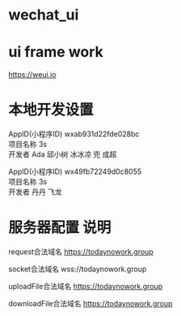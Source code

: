 # wechat_ui

# ui frame work
https://weui.io

# 本地开发设置 
AppID(小程序ID)  wxab931d22fde028bc <br/>
项目名称         3s <br/>
开发者           Ada 邱小树 冰冰凉 兜 成超

AppID(小程序ID)  wx49fb72249d0c8055 <br/>
项目名称         3s <br/>
开发者           丹丹 飞龙

# 服务器配置	说明
request合法域名	https://todaynowork.group

socket合法域名	wss://todaynowork.group
	
uploadFile合法域名	https://todaynowork.group
	
downloadFile合法域名	https://todaynowork.group
	
